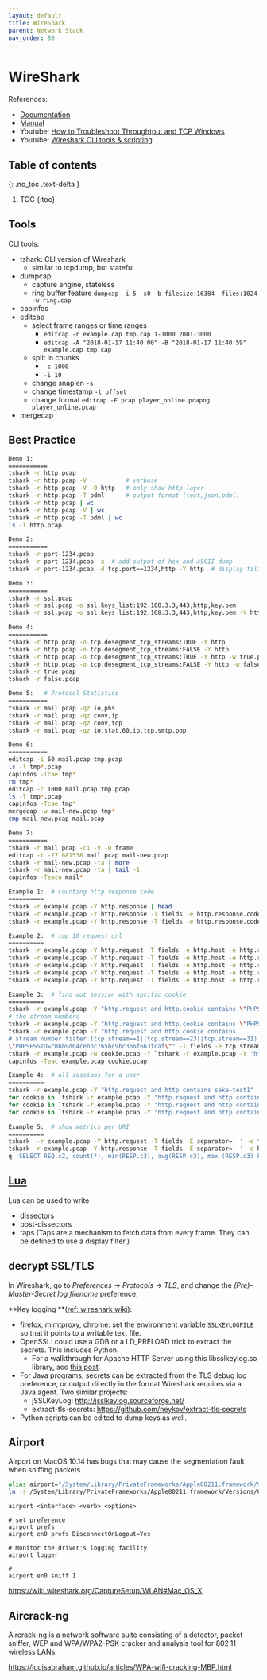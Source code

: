 ```yaml
---
layout: default
title: WireShark
parent: Network Stack
nav_order: 80
---
```


# WireShark

References:

- [Documentation](https://www.wireshark.org/docs/)
- [Manual](https://www.wireshark.org/docs/man-pages/)
- Youtube: [How to Troubleshoot Throughtput and TCP Windows](https://www.youtube.com/watch?v=qFWjugyKyrE)
- Youtube: [Wireshark CLI tools & scripting](https://www.youtube.com/watch?v=IZ439VNvJqo)

## Table of contents
{: .no_toc .text-delta }

1. TOC
{:toc}

## Tools

CLI tools:

- tshark: CLI version of Wireshark
  - similar to tcpdump, but stateful
- dumpcap
  - capture engine, stateless
  - ring buffer feature `dumpcap -i 5 -s0 -b filesize:16384 -files:1024 -w ring.cap`
- capinfos
- editcap
  - select frame ranges or time ranges
    - `editcap -r example.cap tmp.cap 1-1000 2001-3000`
    - `editcap -A "2018-01-17 11:40:00" -B "2018-01-17 11:40:59" example.cap tmp.cap`
  - split in chunks
    - `-c 1000`
    - `-i 10`
  - change snaplen `-s`
  - change timestamp `-t offset`
  - change format `editcap -F pcap player_online.pcapng player_online.pcap`
- mergecap

## Best Practice

```bash
Demo 1:
===========
tshark -r http.pcap 
tshark -r http.pcap -V           # verbose
tshark -r http.pcap -V -O http   # only show http layer 
tshark -r http.pcap -T pdml      # output format (text,json,pdml)
tshark -r http.pcap | wc
tshark -r http.pcap -V | wc
tshark -r http.pcap -T pdml | wc
ls -l http.pcap

Demo 2:
===========
tshark -r port-1234.pcap 
tshark -r port-1234.pcap -x  # add output of hex and ASCII dump
tshark -r port-1234.pcap -d tcp.port==1234,http -Y http  # display filter

Demo 3:
===========
tshark -r ssl.pcap
tshark -r ssl.pcap -o ssl.keys_list:192.168.3.3,443,http,key.pem
tshark -r ssl.pcap -o ssl.keys_list:192.168.3.3,443,http,key.pem -Y http.response -V -O http | more

Demo 4:
===========
tshark -r http.pcap -o tcp.desegment_tcp_streams:TRUE -Y http
tshark -r http.pcap -o tcp.desegment_tcp_streams:FALSE -Y http
tshark -r http.pcap -o tcp.desegment_tcp_streams:TRUE -Y http -w true.pcap
tshark -r http.pcap -o tcp.desegment_tcp_streams:FALSE -Y http -w false.pcap
tshark -r true.pcap
tshark -r false.pcap

Demo 5:   # Protocol Statistics
===========
tshark -r mail.pcap -qz io,phs
tshark -r mail.pcap -qz conv,ip
tshark -r mail.pcap -qz conv,tcp
tshark -r mail.pcap -qz io,stat,60,ip,tcp,smtp,pop

Demo 6:
===========
editcap -i 60 mail.pcap tmp.pcap
ls -l tmp*.pcap
capinfos -Tcae tmp*
rm tmp*
editcap -c 1000 mail.pcap tmp.pcap
ls -l tmp*.pcap
capinfos -Tcae tmp*
mergecap -w mail-new.pcap tmp*
cmp mail-new.pcap mail.pcap 

Demo 7:
===========
tshark -r mail.pcap -c1 -V -O frame
editcap -t -27.681538 mail.pcap mail-new.pcap
tshark -r mail-new.pcap -ta | more
tshark -r mail-new.pcap -ta | tail -1
capinfos -Teacu mail*
```

```bash
Example 1:  # counting http response code
==========
tshark -r example.pcap -Y http.response | head
tshark -r example.pcap -Y http.response -T fields -e http.response.code  | head
tshark -r example.pcap -Y http.response -T fields -e http.response.code  | sort | uniq -c

Example 2:  # top 10 request url
==========
tshark -r example.pcap -Y http.request -T fields -e http.host -e http.request.uri | head -20
tshark -r example.pcap -Y http.request -T fields -e http.host -e http.request.uri | head -20 | sed -e 's/?.*$//'   # strip everything after "?"
tshark -r example.pcap -Y http.request -T fields -e http.host -e http.request.uri | head -20 | sed -e 's/?.*$//' | sed -e 's#^\(.*\)\t\(.*\)$#http://\1\2#'
tshark -r example.pcap -Y http.request -T fields -e http.host -e http.request.uri | sed -e 's/?.*$//' | sed -e 's#^\(.*\)\t\(.*\)$#http://\1\2#' | sort | uniq -c
tshark -r example.pcap -Y http.request -T fields -e http.host -e http.request.uri | sed -e 's/?.*$//' | sed -e 's#^\(.*\)\t\(.*\)$#http://\1\2#' | sort | uniq -c | sort -rn | head

Example 3:  # find out session with spcific cookie
==========
tshark -r example.pcap -Y "http.request and http.cookie contains \"PHPSESSID=c0bb9d04cebbc765bc9bc366f663fcaf\"" | head
# the stream numbers
tshark -r example.pcap -Y "http.request and http.cookie contains \"PHPSESSID=c0bb9d04cebbc765bc9bc366f663fcaf\"" -T fields -e tcp.stream | head  
tshark -r example.pcap -Y "http.request and http.cookie contains 
# stream number filter (tcp.stream==1||tcp.stream==23||tcp.stream==31)
\"PHPSESSID=c0bb9d04cebbc765bc9bc366f663fcaf\"" -T fields -e tcp.stream | awk '{printf("%stcp.stream==%s",sep,$1);sep="||"}'
tshark -r example.pcap -w cookie.pcap -Y `tshark -r example.pcap -Y "http.request and http.cookie contains \"PHPSESSID=c0bb9d04cebbc765bc9bc366f663fcaf\"" -T fields -e tcp.stream | awk '{printf("%stcp.stream==%s",sep,$1);sep="||"}'`
capinfos -Teac example.pcap cookie.pcap 

Example 4:  # all sessions for a user
==========
tshark -r example.pcap -Y "http.request and http contains sake-test1" -T fields -e http.cookie
for cookie in `tshark -r example.pcap -Y "http.request and http contains sake-test1" -T fields -e http.cookie`; do   echo $cookie; done
for cookie in `tshark -r example.pcap -Y "http.request and http contains sake-test1" -T fields -e http.cookie | cut -d ' ' -f2`; do   echo $cookie; done
for cookie in `tshark -r example.pcap -Y "http.request and http contains sake-test1" -T fields -e http.cookie | cut -d ' ' -f2`; do    tmpfile="tmp_`echo $cookie | cut -d '=' -f 2`.pcap";    echo "Processing session cookie $cookie to $tmpfile"; done

Example 5:  # show metrics per URI
==========
tshark  -r example.pcap -Y http.request -T fields -E separator=' ' -e frame.number -e http.request.uri | sed -e 's/\?.*$//' > req
tshark -r example.pcap -Y http.response -T fields -E separator=' ' -e http.request_in -e http.response.code -e http.time > resp
q 'SELECT REQ.c2, count(*), min(RESP.c3), avg(RESP.c3), max (RESP.c3) FROM req AS REQ JOIN resp AS RESP ON REQ.c1=RESP.c1 GROUP BY REQ.c2'  # q is a SQL engine used for text data
```

## [Lua](https://wiki.wireshark.org/Lua)

Lua can be used to write 

- dissectors
- post-dissectors 
- taps (Taps are a mechanism to fetch data from every frame. They can be defined to use a display filter.)

## decrypt SSL/TLS

In Wireshark, go to *Preferences* -> *Protocols* -> *TLS*, and change the *(Pre)-Master-Secret log filename* preference.

**Key logging **([ref: wireshark wiki](https://wiki.wireshark.org/TLS?action=show&redirect=SSL#Using_the_.28Pre.29-Master-Secret)):

- firefox, mimtproxy, chrome: set the environment variable `SSLKEYLOGFILE` so that it points to a writable text file.
- OpenSSL: could use a GDB or a LD_PRELOAD trick to extract the secrets. This includes Python.
  - For a walkthrough for Apache HTTP Server using this libsslkeylog.so library, see [this post](https://security.stackexchange.com/questions/215358/extracting-openssl-pre-master-secret-from-apache2/215397#215397).
- For Java programs, secrets can be extracted from the TLS debug log preference, or output directly in the format Wireshark requires via a Java agent. Two similar projects:
  - jSSLKeyLog: http://jsslkeylog.sourceforge.net/
  - extract-tls-secrets: https://github.com/neykov/extract-tls-secrets
- Python scripts can be edited to dump keys as well.

## Airport

Airport on MacOS 10.14 has bugs that may cause the segmentation fault when sniffing packets.

```bash
alias airport="/System/Library/PrivateFrameworks/Apple80211.framework/Versions/Current/Resources/airport"
ln -s /System/Library/PrivateFrameworks/Apple80211.framework/Versions/Current/Resources/airport /usr/bin/airport
```

```
airport <interface> <verb> <options>

# set preference
airport prefs
airport en0 prefs DisconnectOnLogout=Yes

# Monitor the driver's logging facility
airport logger

#
airport en0 sniff 1
```

https://wiki.wireshark.org/CaptureSetup/WLAN#Mac_OS_X

## Aircrack-ng

Aircrack-ng is a network software suite consisting of a detector, packet sniffer, WEP and WPA/WPA2-PSK cracker and analysis tool for 802.11 wireless LANs.

https://louisabraham.github.io/articles/WPA-wifi-cracking-MBP.html